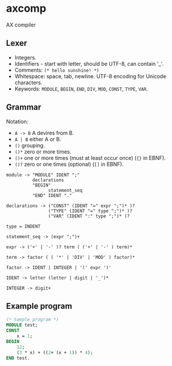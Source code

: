 # axcomp

AX compiler

## Lexer

* Integers.
* Identifiers - start with letter, should be UTF-8, can contain '_'.
* Comments: `(* hello sunshine! *)`
* Whitespace: space, tab, newline. UTF-8 encoding for Unicode characters.
* Keywords: `MODULE`, `BEGIN`, `END`, `DIV`, `MOD`, `CONST`, `TYPE`, `VAR`.

## Grammar

Notation:

* `A -> B` A devires from B.
* `A | B` either A or B.
* `()` grouping.
* `()*` zero or more times.
* `()+` one or more times (must at least occur once) (`{}` in EBNF).
* `()?` zero or one times (optional) (`[]` in EBNF).  

```ebnf
module -> "MODULE" IDENT ";"
          declarations
          "BEGIN"
                statement_seq
          "END" IDENT "."

declarations -> ("CONST" (IDENT "=" expr ";")* )?
                ("TYPE" (IDENT "=" type ";")* )?
                ("VAR" (IDENT ":" type ";")* )?

type = INDENT

statement_seq -> (expr ";")+

expr -> ('+' | '-' )? term ( ('+' | '-' ) term)*

term -> factor ( ( '*' | 'DIV' | 'MOD' ) factor)*

factor -> IDENT | INTEGER | '(' expr ')'

IDENT -> letter (letter | digit | '_')*

INTEGER -> digit+
```

## Example program

```pascal
(* Sample program *)
MODULE test;
CONST
    x = 1;
BEGIN
    12;
    (3 * x) + ((2+ (x + 1)) * 4);
END test.
```

